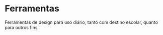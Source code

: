 # Ferramentas
Ferramentas de design para uso diário, tanto com destino escolar, quanto para outros fins
